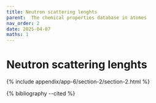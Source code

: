 ```yaml
---
title: Neutron scattering lenghts
parent:  The chemical properties database in atomes
nav_order: 2
date: 2025-04-07
maths: 1
---
```


# Neutron scattering lenghts

{% include appendix/app-6/section-2/section-2.html %}

{% bibliography --cited %}

